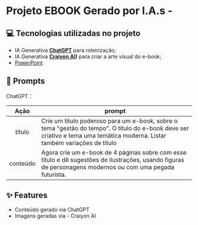 # Projeto EBOOK Gerado por I.A.s - 

## 💻 Tecnologias utilizadas no projeto

- IA Generativa **[ChatGPT](https://chat.openai.com)** para roteirização;
- IA Generativa **[Craiyon AI](https://www.craiyon.com/))** para criar a arte visual do e-book;
- [PowerPoint](https://www.microsoft.com/en/microsoft-365/powerpoint)

## 🧠 Prompts


ChatGPT：

|   Ação   | prompt                                                                                                                                                                                                                                                                         |
| :------: | ------------------------------------------------------------------------------------------------------------------------------------------------------------------------------------------------------------------------------------------------------------------------------ |
|  título  | Crie um titulo poderoso para um e-book, sobre o tema "gestão do tempo". O titulo do e-book deve ser criativo e tema uma temática moderna. Listar também variações de titulo                                                   |
| conteúdo | Agora crie um e-book de 4 páginas sobre com esse título e dê sugestões de ilustrações, usando figuras de personagens modernos ou com uma pegada futurista. |


## ✨ Features

- Conteúdo gerado via ChatGPT
- Imagens geradas via - Craiyon AI
